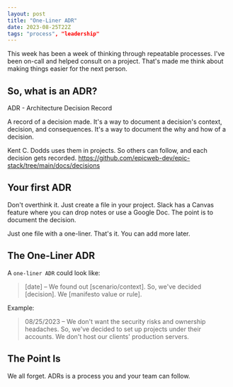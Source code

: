 ```yaml
---
layout: post
title: "One-Liner ADR"
date: 2023-08-25T22Z
tags: "process", "leadership"
---
```


This week has been a week of thinking through repeatable processes. I've been on-call and helped consult on a project. That's made me think about making things easier for the next person.

## So, what is an ADR?

ADR - Architecture Decision Record

A record of a decision made. It's a way to document a decision's context, decision, and consequences. It's a way to document the why and how of a decision.

Kent C. Dodds uses them in projects. So others can follow, and each decision gets recorded.
https://github.com/epicweb-dev/epic-stack/tree/main/docs/decisions

## Your first ADR

Don't overthink it. Just create a file in your project. Slack has a Canvas feature where you can drop notes or use a Google Doc. The point is to document the decision.

Just one file with a one-liner. That's it. You can add more later.

## The One-Liner ADR

A `one-liner ADR` could look like:

> [date] – We found out [scenario/context]. So, we've decided [decision]. We [manifesto value or rule].

Example:

> 08/25/2023 – We don't want the security risks and ownership headaches. So, we've decided to set up projects under their accounts. We don't host our clients' production servers.

## The Point Is

We all forget. ADRs is a process you and your team can follow.

